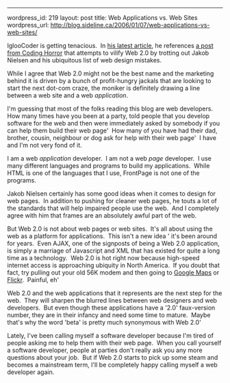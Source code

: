 --- 
wordpress_id: 219
layout: post
title: Web Applications vs. Web Sites
wordpress_url: http://blog.sideline.ca/2006/01/07/web-applications-vs-web-sites/

<p>IglooCoder is getting tenacious.  In <a href="http://igloocoder.com/archive/2006/01/06/149.aspx">his latest article</a>, he references <a href="http://www.codinghorror.com/blog/archives/000480.html">a post from Coding Horror</a> that attempts to vilify Web 2.0 by trotting out Jakob Nielsen and his ubiquitous list of web design mistakes.</p>
<p>While I agree that Web 2.0 might not be the best name and the marketing behind it is driven by a bunch of profit-hungry jackals that are looking to start the next dot-com craze, the moniker is definitely drawing a line between a web site and a web <em>application</em>.</p>
<p>I'm guessing that most of the folks reading this blog are web developers.  How many times have you been at a party, told people that you develop software for the web and then were immediately asked by somebody if you can help them build their web page'  How many of you have had their dad, brother, cousin, neighbour or dog ask for help with their web page'  I have and I'm not very fond of it.</p>
<p>I am a web <em>application</em> developer.  I am not a web <em>page</em> developer.  I use many different languages and programs to build my applications.  While HTML is one of the languages that I use, FrontPage is not one of the programs.</p>
<p>Jakob Nielsen certainly has some good ideas when it comes to design for web pages.  In addition to pushing for cleaner web pages, he touts a lot of the standards that will help impaired people use the web.  And I completely agree with him that frames are an absolutely awful part of the web.</p>
<p>But Web 2.0 is not about web pages or web sites.  It's all about using the web as a platform for applications.  This isn't a new idea ' it's been around for years.  Even AJAX, one of the signposts of being a Web 2.0 application, is simply a marriage of Javascript and XML that has existed for quite a long time as a technology.  Web 2.0 is hot right now because high-speed internet access is approaching ubiquity in North America.  If you doubt that fact, try pulling out your old 56K modem and then going to <a href="http://maps.google.com/">Google Maps</a> or <a href="http://www.flickr.com/">Flickr</a>.  Painful, eh'</p>
<p>Web 2.0 and the web applications that it represents are the next step for the web.  They will sharpen the blurred lines between web designers and web developers.  But even though these applications have a '2.0' faux-version number, they are in their infancy and need some time to mature.  Maybe that's why the word 'beta' is pretty much synonymous with Web 2.0'</p>
<p>Lately, I've been calling myself a software developer because I'm tired of people asking me to help them with their web page.  When you call yourself a software developer, people at parties don't really ask you any more questions about your job.  But if Web 2.0 starts to pick up some steam and becomes a mainstream term, I'll be completely happy calling myself a web developer again.</p>
